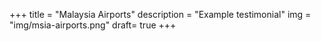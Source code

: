 +++
title = "Malaysia Airports"
description = "Example testimonial"
img = "img/msia-airports.png"
draft= true
+++
